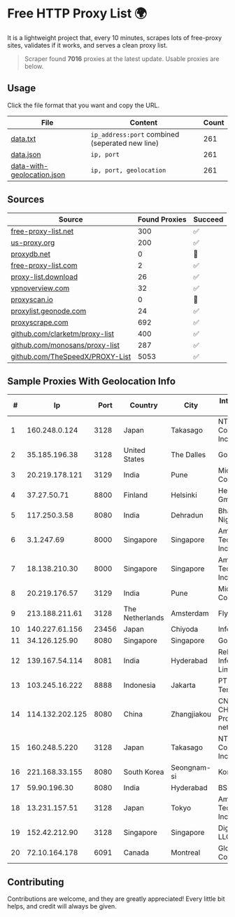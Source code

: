 
# Free HTTP Proxy List 🌍

It is a lightweight project that, every 10 minutes, scrapes lots of free-proxy sites, validates if it works, and serves a clean proxy list.


> Scraper found **7016** proxies at the latest update. Usable proxies are below.

## Usage

Click the file format that you want and copy the URL.


|File|Content|Count|
|----|-------|-----|
|[data.txt](https://raw.githubusercontent.com/themiralay/Proxy-List-World/master/data.txt)|`ip_address:port` combined (seperated new line)|261|
|[data.json](https://raw.githubusercontent.com/themiralay/Proxy-List-World/master/data.json)|`ip, port`|261|
|[data-with-geolocation.json](https://raw.githubusercontent.com/themiralay/Proxy-List-World/master/data-with-geolocation.json)|`ip, port, geolocation`|261|

## Sources

|Source|Found Proxies|Succeed|
|------|-------------|-------|
|[free-proxy-list.net](https://free-proxy-list.net)|300|✅|
|[us-proxy.org](https://www.us-proxy.org)|200|✅|
|[proxydb.net](http://proxydb.net)|0|🚫|
|[free-proxy-list.com](https://free-proxy-list.com/?page=&port=&type%5B%5D=http&type%5B%5D=https&up_time=0&search=Search)|2|✅|
|[proxy-list.download](https://www.proxy-list.download/HTTP)|26|✅|
|[vpnoverview.com](https://vpnoverview.com/privacy/anonymous-browsing/free-proxy-servers)|32|✅|
|[proxyscan.io](https://www.proxyscan.io)|0|🚫|
|[proxylist.geonode.com](https://proxylist.geonode.com/api/proxy-list?limit=300&page=1&sort_by=lastChecked&sort_type=desc&protocols=http,https)|24|✅|
|[proxyscrape.com](https://api.proxyscrape.com/v2/?request=displayproxies&protocol=http&timeout=10000&country=all&ssl=all&anonymity=all)|692|✅|
|[github.com/clarketm/proxy-list](https://raw.githubusercontent.com/clarketm/proxy-list/master/proxy-list-raw.txt)|400|✅|
|[github.com/monosans/proxy-list](https://raw.githubusercontent.com/monosans/proxy-list/main/proxies/http.txt)|287|✅|
|[github.com/TheSpeedX/PROXY-List](https://raw.githubusercontent.com/TheSpeedX/PROXY-List/master/http.txt)|5053|✅|


## Sample Proxies With Geolocation Info

|#|Ip|Port|Country|City|Internet Service Provider|
|-|--|----|-------|----|-------------------------|
|1|160.248.0.124|3128|Japan|Takasago|NTT PC Communications, Inc.|
|2|35.185.196.38|3128|United States|The Dalles|Google LLC|
|3|20.219.178.121|3129|India|Pune|Microsoft Corporation|
|4|37.27.50.71|8800|Finland|Helsinki|Hetzner Online GmbH|
|5|117.250.3.58|8080|India|Dehradun|Bharat Sanchar Nigam Ltd|
|6|3.1.247.69|8000|Singapore|Singapore|Amazon Technologies Inc.|
|7|18.138.210.30|8000|Singapore|Singapore|Amazon Technologies Inc.|
|8|20.219.176.57|3129|India|Pune|Microsoft Corporation|
|9|213.188.211.61|3128|The Netherlands|Amsterdam|Fly.io, Inc.|
|10|140.227.61.156|23456|Japan|Chiyoda|InfoSphere|
|11|34.126.125.90|8080|Singapore|Singapore|Google LLC|
|12|139.167.54.114|8081|India|Hyderabad|Reliance Jio Infocomm Limited|
|13|103.245.16.222|8888|Indonesia|Jakarta|PT Quantum Tera Network|
|14|114.132.202.125|8080|China|Zhangjiakou|CNC Group CHINA169 Hebei Province network|
|15|160.248.5.220|3128|Japan|Takasago|NTT PC Communications, Inc.|
|16|221.168.33.155|8080|South Korea|Seongnam-si|Korea Telecom|
|17|59.90.196.30|8080|India|Hyderabad|BSNL Internet|
|18|13.231.157.51|3128|Japan|Tokyo|Amazon Technologies Inc.|
|19|152.42.212.90|3128|Singapore|Singapore|DigitalOcean, LLC|
|20|72.10.164.178|6091|Canada|Montreal|GloboTech Communications|



## Contributing

Contributions are welcome, and they are greatly appreciated! Every
little bit helps, and credit will always be given.

